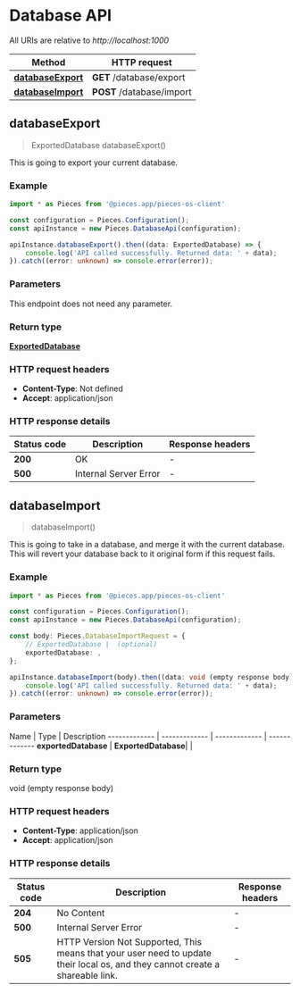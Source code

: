 # Database API

All URIs are relative to *http://localhost:1000*

Method | HTTP request
------------- | -------------
[**databaseExport**](DatabaseApi#databaseexport) | **GET** /database/export
[**databaseImport**](DatabaseApi#databaseimport) | **POST** /database/import


## **databaseExport**
> ExportedDatabase databaseExport()

This is going to export your current database.

### Example

```typescript
import * as Pieces from '@pieces.app/pieces-os-client'

const configuration = Pieces.Configuration();
const apiInstance = new Pieces.DatabaseApi(configuration);

apiInstance.databaseExport().then((data: ExportedDatabase) => {
    console.log('API called successfully. Returned data: ' + data);
}).catch((error: unknown) => console.error(error));
```

### Parameters
This endpoint does not need any parameter.


### Return type

[**ExportedDatabase**](../models/ExportedDatabase)

### HTTP request headers

- **Content-Type**: Not defined
- **Accept**: application/json


### HTTP response details
| Status code | Description | Response headers
|-------------|-------------|------------------
**200** | OK |  -  |
**500** | Internal Server Error |  -  |

## **databaseImport**
> databaseImport()

This is going to take in a database, and merge it with the current database. This will revert your database back to it original form if this request fails.

### Example

```typescript
import * as Pieces from '@pieces.app/pieces-os-client'

const configuration = Pieces.Configuration();
const apiInstance = new Pieces.DatabaseApi(configuration);

const body: Pieces.DatabaseImportRequest = {
    // ExportedDatabase |  (optional)
    exportedDatabase: ,
};

apiInstance.databaseImport(body).then((data: void (empty response body)) => {
    console.log('API called successfully. Returned data: ' + data);
}).catch((error: unknown) => console.error(error));
```

### Parameters

Name | Type | Description
------------- | ------------- | ------------- | -------------
 **exportedDatabase** | **ExportedDatabase**|  |


### Return type

void (empty response body)

### HTTP request headers

- **Content-Type**: application/json
- **Accept**: application/json


### HTTP response details
| Status code | Description | Response headers
|-------------|-------------|------------------
**204** | No Content |  -  |
**500** | Internal Server Error |  -  |
**505** | HTTP Version Not Supported, This means that your user need to update their local os, and they cannot create a shareable link. |  -  |


